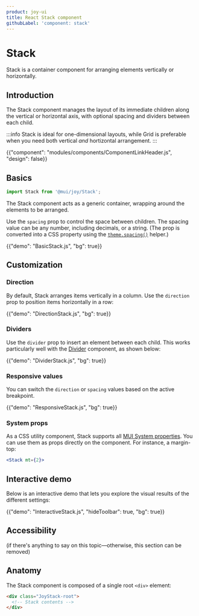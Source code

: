 ```yaml
---
product: joy-ui
title: React Stack component
githubLabel: 'component: stack'
---
```


# Stack

<p class="description">Stack is a container component for arranging elements vertically or horizontally.</p>

## Introduction

The Stack component manages the layout of its immediate children along the vertical or horizontal axis, with optional spacing and dividers between each child.

:::info
Stack is ideal for one-dimensional layouts, while Grid is preferable when you need both vertical _and_ hortizontal arrangement.
:::

{{"component": "modules/components/ComponentLinkHeader.js", "design": false}}

## Basics

```jsx
import Stack from '@mui/joy/Stack';
```

The Stack component acts as a generic container, wrapping around the elements to be arranged.

Use the `spacing` prop to control the space between children.
The spacing value can be any number, including decimals, or a string.
(The prop is converted into a CSS property using the [`theme.spacing()`](/material-ui/customization/spacing/) helper.)

{{"demo": "BasicStack.js", "bg": true}}

## Customization

### Direction

By default, Stack arranges items vertically in a column.
Use the `direction` prop to position items horizontally in a row:

{{"demo": "DirectionStack.js", "bg": true}}

### Dividers

Use the `divider` prop to insert an element between each child.
This works particularly well with the [Divider](/joy-ui/react-divider/) component, as shown below:

{{"demo": "DividerStack.js", "bg": true}}

### Responsive values

You can switch the `direction` or `spacing` values based on the active breakpoint.

{{"demo": "ResponsiveStack.js", "bg": true}}

### System props

As a CSS utility component, Stack supports all [MUI System properties](/system/properties/).
You can use them as props directly on the component.
For instance, a margin-top:

```jsx
<Stack mt={2}>
```

## Interactive demo

Below is an interactive demo that lets you explore the visual results of the different settings:

{{"demo": "InteractiveStack.js", "hideToolbar": true, "bg": true}}

## Accessibility

(if there's anything to say on this topic—otherwise, this section can be removed)

## Anatomy

The Stack component is composed of a single root `<div>` element:

```html
<div class="JoyStack-root">
  <!-- Stack contents -->
</div>
```
